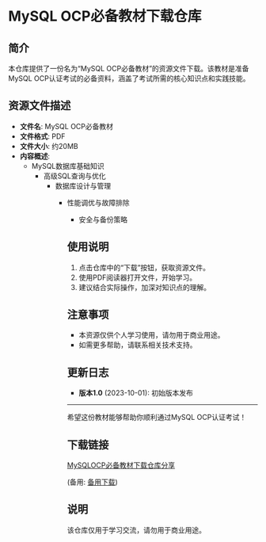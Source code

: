 # MySQL OCP必备教材下载仓库

## 简介

本仓库提供了一份名为“MySQL OCP必备教材”的资源文件下载。该教材是准备MySQL OCP认证考试的必备资料，涵盖了考试所需的核心知识点和实践技能。

## 资源文件描述

- **文件名**: MySQL OCP必备教材
- **文件格式**: PDF
- **文件大小**: 约20MB
- **内容概述**: 
  - MySQL数据库基础知识
    - 高级SQL查询与优化
      - 数据库设计与管理
        - 性能调优与故障排除
          - 安全与备份策略

          ## 使用说明

          1. 点击仓库中的“下载”按钮，获取资源文件。
          2. 使用PDF阅读器打开文件，开始学习。
          3. 建议结合实际操作，加深对知识点的理解。

          ## 注意事项

          - 本资源仅供个人学习使用，请勿用于商业用途。
          - 如需更多帮助，请联系相关技术支持。

          ## 更新日志

          - **版本1.0** (2023-10-01): 初始版本发布

          ---

          希望这份教材能够帮助你顺利通过MySQL OCP认证考试！

          ## 下载链接
          [MySQLOCP必备教材下载仓库分享](https://pan.quark.cn/s/bb1cb18b14aa) 

          (备用: [备用下载](https://pan.baidu.com/s/1s1HVvmkd5NhfSMi44kfHOg?pwd=1234))

          ## 说明

          该仓库仅用于学习交流，请勿用于商业用途。
